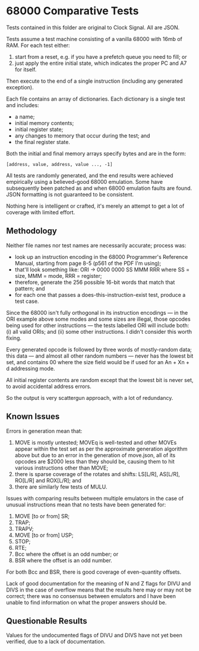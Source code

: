 # 68000 Comparative Tests

Tests contained in this folder are original to Clock Signal. All are JSON.

Tests assume a test machine consisting of a vanilla 68000 with 16mb of RAM. For each test either:

1. start from a reset, e.g. if you have a prefetch queue you need to fill; or
2. just apply the entire initial state, which indicates the proper PC and A7 for itself.

Then execute to the end of a single instruction (including any generated exception).

Each file contains an array of dictionaries. Each dictionary is a single test and includes:

* a name;
* initial memory contents;
* initial register state;
* any changes to memory that occur during the test; and
* the final register state.

Both the initial and final memory arrays specify bytes and are in the form:

	[address, value, address, value ..., -1]

All tests are randomly generated, and the end results were achieved empirically using a believed-good 68000 emulation. Some have subsequently been patched as and when 68000 emulation faults are found. JSON formatting is not guaranteed to be consistent.

Nothing here is intelligent or crafted, it's merely an attempt to get a lot of coverage with limited effort.

## Methodology

Neither file names nor test names are necessarily accurate; process was:

* look up an instruction encoding in the 68000 Programmer's Reference Manual, starting from page 8-5 (p561 of the PDF I'm using);
* that'll look something like: ORI -> 0000 0000 SS MMM RRR where SS = size, MMM = mode, RRR = register;
* therefore, generate the 256 possible 16-bit words that match that pattern; and
* for each one that passes a does-this-instruction-exist test, produce a test case.

Since the 68000 isn't fully orthogonal in its instruction encodings — in the ORI example above some modes and some sizes are illegal, those opcodes being used for other instructions — the tests labelled ORI will include both: (i) all valid ORIs; and (ii) some other instructions. I didn't consider this worth fixing.

Every generated opcode is followed by three words of mostly-random data; this data — and almost all other random numbers — never has the lowest bit set, and contains 00 where the size field would be if used for an An + Xn + d addressing mode.

All initial register contents are random except that the lowest bit is never set, to avoid accidental address errors.

So the output is very scattergun approach, with a lot of redundancy.

## Known Issues

Errors in generation mean that:

1. MOVE is mostly untested; MOVEq is well-tested and other MOVEs appear within the test set as per the approximate generation algorithm above but due to an error in the generation of move.json, all of its opcodes are $2000 less than they should be, causing them to hit various instructions other than MOVE;
2. there is sparse coverage of the rotates and shifts: LS[L/R], AS[L/R], RO[L/R] and ROX[L/R]; and
3. there are similarly few tests of MULU.

Issues with comparing results between multiple emulators in the case of unusual instructions mean that no tests have been generated for:

1. MOVE [to or from] SR;
2. TRAP;
3. TRAPV;
4. MOVE [to or from] USP;
5. STOP;
6. RTE;
7. Bcc where the offset is an odd number; or
8. BSR where the offset is an odd number.

For both Bcc and BSR, there is good coverage of even-quantity offsets.

Lack of good documentation for the meaning of N and Z flags for DIVU and DIVS in the case of overflow means that the results here may or may not be correct; there was no consensus between emulators and I have been unable to find information on what the proper answers should be.

## Questionable Results

Values for the undocumented flags of DIVU and DIVS have not yet been verified, due to a lack of documentation.
